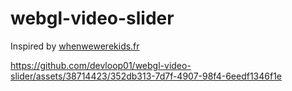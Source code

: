 # webgl-video-slider

Inspired by [whenwewerekids.fr](https://whenwewerekids.fr/)

https://github.com/devloop01/webgl-video-slider/assets/38714423/352db313-7d7f-4907-98f4-6eedf1346f1e

